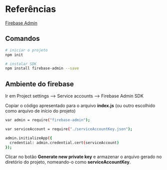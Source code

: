 # Referências

[Firebase Admin](https://firebase.google.com/docs/admin/setup)
  

## Comandos


```bash
# iniciar o projeto
npm init

# instalar SDK
npm install firebase-admin --save
```

## Ambiente do firebase
Ir em Project settings --> Service accounts --> Firebase Admin SDK

Copiar o código apresentado para o arquivo **index.js** (ou outro escolhido como arquivo de início do projeto)
```bash
var admin = require("firebase-admin");

var serviceAccount = require("./serviceAccountKey.json");

admin.initializeApp({
  credential: admin.credential.cert(serviceAccount)
});

```

Clicar no botão **Generate new private key** e armazenar o arquivo gerado no diretório do projeto, nomeando-o como **serviceAccountKey**.